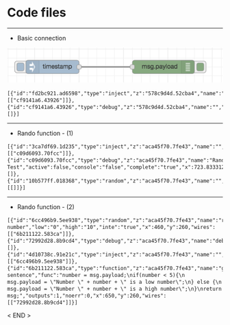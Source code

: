 # Code files

***

* Basic connection

![basic_NodeRED.png](https://github.com/leehaesung/NodeRED/blob/master/02_CodeFiles/01_Basic/ImageFiles/Basic%20connection.png)
````````````````````````````
[{"id":"fd2bc921.ad6598","type":"inject","z":"578c9d4d.52cba4","name":"","topic":"","payload":"","payloadType":"date","repeat":"","crontab":"","once":false,"x":240,"y":140,"wires":[["cf9141a6.43926"]]},{"id":"cf9141a6.43926","type":"debug","z":"578c9d4d.52cba4","name":"","active":true,"console":"false","complete":"false","x":490,"y":140,"wires":[]}]
````````````````````````````

***

* Rando function - (1)
```````````````````````````````````````````````````
[{"id":"3ca7df69.1d235","type":"inject","z":"aca45f70.7fe43","name":"","topic":"","payload":"","payloadType":"date","repeat":"2","crontab":"","once":false,"x":264.8333435058594,"y":130.33333587646484,"wires":[["c09d6093.70fcc"]]},{"id":"c09d6093.70fcc","type":"debug","z":"aca45f70.7fe43","name":"Random Test","active":false,"console":"false","complete":"true","x":723.8333129882812,"y":128.3333282470703,"wires":[]},{"id":"10b577ff.018368","type":"random","z":"aca45f70.7fe43","name":"","low":"1","high":"6","inte":"true","x":484.8333435058594,"y":128.33333587646484,"wires":[[]]}]
```````````````````````````````````````````````````

***

* Rando function - (2)
```````````````````````````````````````````````````
[{"id":"6cc496b9.5ee938","type":"random","z":"aca45f70.7fe43","name":"random number","low":"0","high":"10","inte":"true","x":460,"y":260,"wires":[["6b211122.583ca"]]},{"id":"72992d28.8b9cd4","type":"debug","z":"aca45f70.7fe43","name":"debug","active":false,"console":"false","complete":"payload","x":810,"y":260,"wires":[]},{"id":"4d10738c.91e21c","type":"inject","z":"aca45f70.7fe43","name":"","topic":"","payload":"","payloadType":"date","repeat":"5","crontab":"","once":false,"x":279,"y":260,"wires":[["6cc496b9.5ee938"]]},{"id":"6b211122.583ca","type":"function","z":"aca45f70.7fe43","name":"generate sentence","func":"number = msg.payload;\nif(number < 5){\n    msg.payload = \"Number \" + number + \" is a low number\";\n} else {\n    msg.payload = \"Number \" + number + \" is a high number\";\n}\nreturn msg;","outputs":1,"noerr":0,"x":650,"y":260,"wires":[["72992d28.8b9cd4"]]}]
```````````````````````````````````````````````````

< END >
